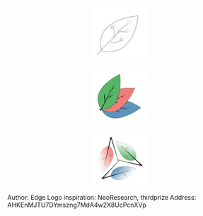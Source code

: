 
<p align="center">
    <img
      src="/assets/images/logo/edge-logo/edge_leaf.png"
      width="125px;">
</p>

<p align="center">
    <img
      src="/assets/images/logo/edge-logo/edge_trileaf.png"
      width="125px;">
</p>

<p align="center">
    <img
      src="/assets/images/logo/edge-logo/edge_trileaf2.png"
      width="125px;">
</p>

Author: Edge
Logo inspiration: NeoResearch, thirdprize
Address: AHKEnMJTU7DYmszng7MdA4w2X8UcPcnXVp
